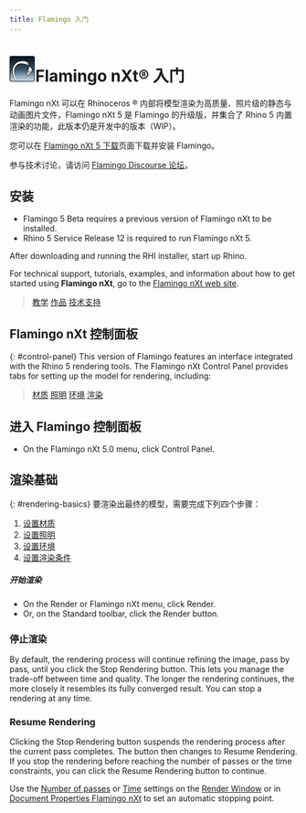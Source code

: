 ```yaml
---
title: Flamingo 入门
---
```



# ![images/flamingotab.svg](images/flamingotab.svg)Flamingo nXt® 入门
Flamingo nXt 可以在 Rhinoceros ® 内部将模型渲染为高质量、照片级的静态与动画图片文件，Flamingo nXt 5 是 Flamingo 的升级版，并集合了 Rhino 5 内置渲染的功能，此版本仍是开发中的版本（WIP）。

您可以在 [Flamingo nXt 5 下载](http://www.rhino3d.com/download/flamingo/5/beta)页面下载并安装 Flamingo。

参与技术讨论，请访问 [Flamingo Discourse 论坛](http://discourse.mcneel.com/c/rendering/flamingo)。

## 安装

* Flamingo 5 Beta requires a previous version of Flamingo nXt to be installed.
* Rhino 5 Service Release 12 is required to run Flamingo nXt 5.

After downloading and running the RHI installer, start up Rhino.

For technical support, tutorials, examples, and information about how to get started using **Flamingo nXt**, go to the [Flamingo nXt web site](http://nxt.flamingo3d.com/).

>[教学](http://nxt.flamingo3d.com/page/tutorials-and-documentation)
>[作品](http://nxt.flamingo3d.com/photo)
>[技术支持](http://nxt.flamingo3d.com/forum)

## Flamingo nXt 控制面板
{: #control-panel}
This version of Flamingo features an interface integrated with the Rhino 5 rendering tools. The Flamingo nXt Control Panel provides tabs for setting up the model for rendering, including:

>[材质](materials-tab.html)
>[照明](lighting-tab.html)
>[环境](environment-tab.html)
>[渲染](render-tab.html)

## 进入 Flamingo 控制面板
* On the Flamingo nXt 5.0 menu, click Control Panel.

## 渲染基础
{: #rendering-basics}
要渲染出最终的模型，需要完成下列四个步骤：

 1. [设置材质](material-editor.html)
 1. [设置照明](lighting-tab.html)
 1. [设置环境](environment-tab.html)
 1. [设置渲染条件](render-tab.html)

##### 开始渲染
* On the Render or Flamingo nXt menu, click Render.
* Or, on the Standard toolbar, click the Render button.

### 停止渲染
By default, the rendering process will continue refining the image, pass by pass, until you click the Stop Rendering button. This lets you manage the trade-off between time and quality. The longer the rendering continues, the more closely it resembles its fully converged result. You can stop a rendering at any time.

### Resume Rendering
Clicking the Stop Rendering button suspends the rendering process after the current pass completes.
The button then changes to Resume Rendering. If you stop the rendering before reaching the number of passes or the time constraints, you can click the Resume Rendering button to continue.

Use the [Number of passes](render-window.html#number-of-passes) or [Time](render-window.html#time) settings on the [Render Window](render-window.html) or in [Document Properties Flamingo nXt](documentproperties-flamingo.html) to set an automatic stopping point.
